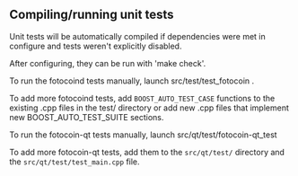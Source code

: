 Compiling/running unit tests
----------------------------

Unit tests will be automatically compiled if dependencies were met in configure
and tests weren't explicitly disabled.

After configuring, they can be run with 'make check'.

To run the fotocoind tests manually, launch src/test/test_fotocoin .

To add more fotocoind tests, add `BOOST_AUTO_TEST_CASE` functions to the existing
.cpp files in the test/ directory or add new .cpp files that
implement new BOOST_AUTO_TEST_SUITE sections.

To run the fotocoin-qt tests manually, launch src/qt/test/fotocoin-qt_test

To add more fotocoin-qt tests, add them to the `src/qt/test/` directory and
the `src/qt/test/test_main.cpp` file.